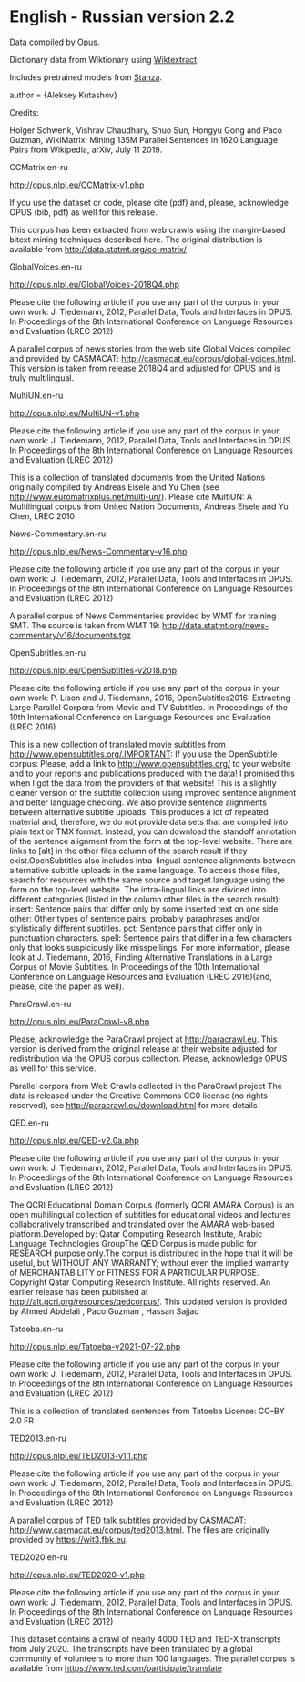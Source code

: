 # English - Russian version 2.2

Data compiled by [Opus](https://opus.nlpl.eu/).

Dictionary data from Wiktionary using [Wiktextract](https://github.com/tatuylonen/wiktextract).

Includes pretrained models from [Stanza](https://github.com/stanfordnlp/stanza/).

author = {Aleksey Kutashov}

Credits:

Holger Schwenk, Vishrav Chaudhary, Shuo Sun, Hongyu Gong and Paco Guzman, WikiMatrix: Mining 135M Parallel Sentences in 1620 Language Pairs from Wikipedia, arXiv, July 11 2019.


CCMatrix.en-ru

http://opus.nlpl.eu/CCMatrix-v1.php

If you use the dataset or code, please cite (pdf) and, please, acknowledge OPUS (bib, pdf) as well for this release.

This corpus has been extracted from web crawls using the margin-based bitext mining techniques described here. The original distribution is available from http://data.statmt.org/cc-matrix/


GlobalVoices.en-ru

http://opus.nlpl.eu/GlobalVoices-2018Q4.php

Please cite the following article if you use any part of the corpus in your own work: J. Tiedemann, 2012, Parallel Data, Tools and Interfaces in OPUS. In Proceedings of the 8th International Conference on Language Resources and Evaluation (LREC 2012)

A parallel corpus of news stories from the web site Global Voices compiled and provided by CASMACAT: http://casmacat.eu/corpus/global-voices.html. This version is taken from release 2018Q4 and adjusted for OPUS and is truly multilingual.

MultiUN.en-ru

http://opus.nlpl.eu/MultiUN-v1.php

Please cite the following article if you use any part of the corpus in your own work: J. Tiedemann, 2012, Parallel Data, Tools and Interfaces in OPUS. In Proceedings of the 8th International Conference on Language Resources and Evaluation (LREC 2012)

This is a collection of translated documents from the United Nations originally compiled by Andreas Eisele and Yu Chen (see http://www.euromatrixplus.net/multi-un/). Please cite MultiUN: A Multilingual corpus from United Nation Documents, Andreas Eisele and Yu Chen, LREC 2010

News-Commentary.en-ru

http://opus.nlpl.eu/News-Commentary-v16.php

Please cite the following article if you use any part of the corpus in your own work: J. Tiedemann, 2012, Parallel Data, Tools and Interfaces in OPUS. In Proceedings of the 8th International Conference on Language Resources and Evaluation (LREC 2012)

A parallel corpus of News Commentaries provided by WMT for training SMT. The source is taken from WMT 19: http://data.statmt.org/news-commentary/v16/documents.tgz

OpenSubtitles.en-ru

http://opus.nlpl.eu/OpenSubtitles-v2018.php

Please cite the following article if you use any part of the corpus in your own work: P. Lison and J. Tiedemann, 2016, OpenSubtitles2016: Extracting Large Parallel Corpora from Movie and TV Subtitles. In Proceedings of the 10th International Conference on Language Resources and Evaluation (LREC 2016)

This is a new collection of translated movie subtitles from http://www.opensubtitles.org/.IMPORTANT: If you use the OpenSubtitle corpus: Please, add a link to http://www.opensubtitles.org/ to your website and to your reports and publications produced with the data! I promised this when I got the data from the providers of that website!  This is a slightly cleaner version of the subtitle collection using improved sentence alignment and better language checking.
We also provide sentence alignments between alternative subtitle uploads. This produces a lot of repeated material and, therefore, we do not provide data sets that are compiled into plain text or TMX format. Instead, you can download the standoff annotation of the sentence alignment from the form at the top-level website. There are links to [alt] in the other files column of the search result if they exist.OpenSubtitles also includes intra-lingual sentence alignments between alternative subtitle uploads in the same language. To access those files, search for resources with the same source and target language using the form on the top-level website. The intra-lingual links are divided into different categories (listed in the column other files in the search result):  insert: Sentence pairs that differ only by some inserted text on one side other: Other types of sentence pairs; probably paraphrases and/or stylistically different subtitles. pct: Sentence pairs that differ only in punctuation characters. spell: Sentence pairs that differ in a few characters only that looks suspiciously like misspellings.  For more information, please look at  J. Tiedemann, 2016, Finding Alternative Translations in a Large Corpus of Movie Subtitles. In Proceedings of the 10th International Conference on Language Resources and Evaluation (LREC 2016)(and, please, cite the paper as well).

ParaCrawl.en-ru

http://opus.nlpl.eu/ParaCrawl-v8.php

Please, acknowledge the ParaCrawl project at http://paracrawl.eu. This version is derived from the original release at their website adjusted for redistribution via the OPUS corpus collection. Please, acknowledge OPUS as well for this service.

Parallel corpora from Web Crawls collected in the ParaCrawl project
The data is released under the Creative Commons CC0 license (no rights reserved), see http://paracrawl.eu/download.html for more details

QED.en-ru

http://opus.nlpl.eu/QED-v2.0a.php

Please cite the following article if you use any part of the corpus in your own work: J. Tiedemann, 2012, Parallel Data, Tools and Interfaces in OPUS. In Proceedings of the 8th International Conference on Language Resources and Evaluation (LREC 2012)

The QCRI Educational Domain Corpus (formerly QCRI AMARA Corpus) is an open multilingual collection of subtitles for educational videos and lectures collaboratively transcribed and translated over the AMARA web-based platform.Developed by: Qatar Computing Research Institute, Arabic Language Technologies GroupThe QED Corpus is made public for RESEARCH purpose only.The corpus is distributed in the hope that it will be useful, but WITHOUT ANY WARRANTY; without even the implied warranty of MERCHANTABILITY or FITNESS FOR A PARTICULAR PURPOSE. Copyright Qatar Computing Research Institute. All rights reserved.
An earlier release has been published at http://alt.qcri.org/resources/qedcorpus/. This updated version is provided by Ahmed Abdelali , Paco Guzman , Hassan Sajjad 


Tatoeba.en-ru

http://opus.nlpl.eu/Tatoeba-v2021-07-22.php

Please cite the following article if you use any part of the corpus in your own work: J. Tiedemann, 2012, Parallel Data, Tools and Interfaces in OPUS. In Proceedings of the 8th International Conference on Language Resources and Evaluation (LREC 2012)

This is a collection of translated sentences from Tatoeba
License: CC–BY 2.0 FR


TED2013.en-ru

http://opus.nlpl.eu/TED2013-v1.1.php

Please cite the following article if you use any part of the corpus in your own work: J. Tiedemann, 2012, Parallel Data, Tools and Interfaces in OPUS. In Proceedings of the 8th International Conference on Language Resources and Evaluation (LREC 2012)

A parallel corpus of TED talk subtitles provided by CASMACAT: http://www.casmacat.eu/corpus/ted2013.html. The files are originally provided by https://wit3.fbk.eu.


TED2020.en-ru

http://opus.nlpl.eu/TED2020-v1.php

Please cite the following article if you use any part of the corpus in your own work: J. Tiedemann, 2012, Parallel Data, Tools and Interfaces in OPUS. In Proceedings of the 8th International Conference on Language Resources and Evaluation (LREC 2012)

This dataset contains a crawl of nearly 4000 TED and TED-X transcripts from July 2020. The transcripts have been translated by a global community of volunteers to more than 100 languages. The parallel corpus is available from https://www.ted.com/participate/translate
